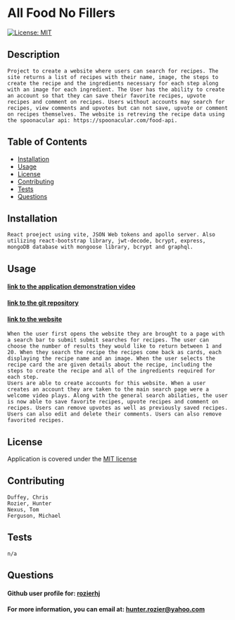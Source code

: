 # All Food No Fillers
  [![License: MIT](https://img.shields.io/badge/License-MIT-yellow.svg)](https://opensource.org/licenses/MIT)

  ## Description 
    Project to create a website where users can search for recipes. The site returns a list of recipes with their name, image, the steps to create the recipe and the ingredients necessary for each step along with an image for each ingredient. The User has the ability to create an account so that they can save their favorite recipes, upvote recipes and comment on recipes. Users without accounts may search for recipes, view comments and upvotes but can not save, upvote or comment on recipes themselves. The website is retreving the recipe data using the spoonacular api: https://spoonacular.com/food-api.

  ## Table of Contents

  - [Installation](#installation)
  - [Usage](#usage)
  - [License](#license)
  - [Contributing](#contributing)
  - [Tests](#tests)
  - [Questions](#questions)  

  ## Installation
    React proeject using vite, JSON Web tokens and apollo server. Also utilizing react-bootstrap library, jwt-decode, bcrypt, express, mongoDB database with mongoose library, bcrypt and graphql.

  ## Usage

  #### [link to the application demonstration video](#)
  #### [link to the git repository](https://github.com/rozierhj/All-Food-No-Fillers)
  #### [link to the website](https://all-food-no-fillers.onrender.com)

    When the user first opens the website they are brought to a page with a search bar to submit submit searches for recipes. The user can choose the number of results they would like to return between 1 and 20. When they search the recipe the recipes come back as cards, each displaying the recipe name and an image. When the user selects the recipe card the are given details about the recipe, including the steps to create the recipe and all of the ingredients required for each step.
    Users are able to create accounts for this website. When a user creates an account they are taken to the main search page were a welcome video plays. Along with the general search abilaties, the user is now able to save favorite recipes, upvote recipes and comment on recipes. Users can remove upvotes as well as previously saved recipes. Users can also edit and delete their comments. Users can also remove favorited recipes.

  ## License

  Application is covered under the [MIT license](https://opensource.org/licenses/MIT)

  ## Contributing
    Duffey, Chris
    Rozier, Hunter
    Nexus, Tom
    Ferguson, Michael

  ## Tests
    n/a

  ## Questions

  #### Github user profile for: [rozierhj](https://github.com/rozierhj)
  #### For more information, you can email at: [hunter.rozier@yahoo.com](hunter.rozier@yahoo.com)


